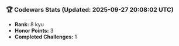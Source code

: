 ### 🏆 Codewars Stats (Updated: 2025-09-27 20:08:02 UTC)

- **Rank:** 8 kyu
- **Honor Points:** 3
- **Completed Challenges:** 1
